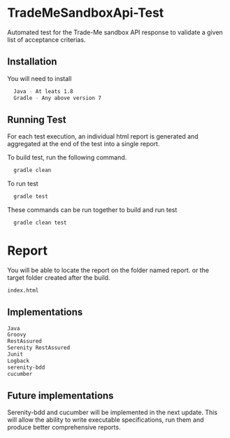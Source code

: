 # TradeMeSandboxApi-Test

Automated test for the Trade-Me sandbox API response
 to validate a given list of acceptance criterias.


## Installation

You will need to install

```bash
  Java - At leats 1.8
  Gradle - Any above version 7
```
    
## Running Test

For each test execution, an individual html report is generated and 
aggregated at the end of the test into a single report.

To build test, run the following command.
```bash
  gradle clean
```
To run test
```bash
  gradle test
```
These commands can be run together to build and run test
```bash
  gradle clean test
```
# Report

You will be able to locate the report on the folder named report.
or the target folder created after the build.

```bash
index.html
```


## Implementations
```bash
Java
Groovy
RestAssured
Serenity RestAssured
Junit
Logback
serenity-bdd
cucumber
```
## Future implementations
Serenity-bdd and cucumber will be implemented in the next update. This will allow
the ability to write executable specifications, run them and produce better comprehensive reports.
